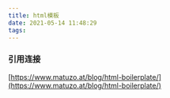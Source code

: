 ```yaml
---
title: html模板
date: 2021-05-14 11:48:29
tags:
---
```


### 引用连接
[https://www.matuzo.at/blog/html-boilerplate/](https://www.matuzo.at/blog/html-boilerplate/)